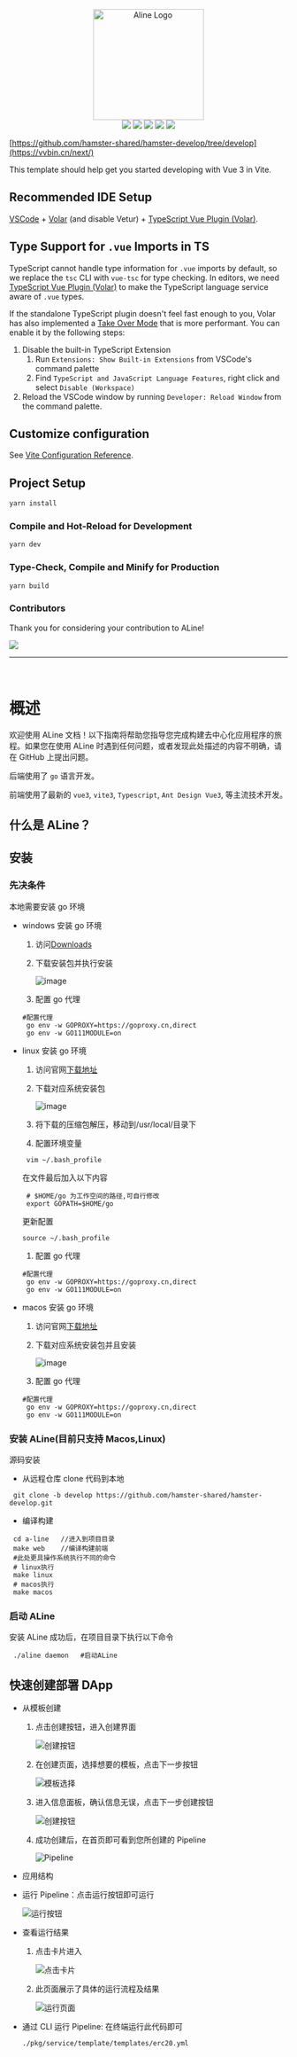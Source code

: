 <div align="center">
<img alt="Aline Logo" width="200" height="200" src="./frontend/src/assets/readmeImages/logo.png">
</div>

<div align="center">
<img src="https://img.shields.io/badge/Aline-1.0.0-brightgreen"/>
<img src="https://img.shields.io/badge/go-1.19-blue"/>
<img src="https://img.shields.io/badge/vue-3.2.41-brightgreen"/>
<img src="https://img.shields.io/badge/ant design vue-3.2.15-brightgreen"/>
<img src="https://img.shields.io/badge/vite-3.1.8-brightgreen"/>
</div>

[https://github.com/hamster-shared/hamster-develop/tree/develop](https://vvbin.cn/next/)

This template should help get you started developing with Vue 3 in Vite.

## Recommended IDE Setup

[VSCode](https://code.visualstudio.com/) + [Volar](https://marketplace.visualstudio.com/items?itemName=Vue.volar) (and disable Vetur) + [TypeScript Vue Plugin (Volar)](https://marketplace.visualstudio.com/items?itemName=Vue.vscode-typescript-vue-plugin).

## Type Support for `.vue` Imports in TS

TypeScript cannot handle type information for `.vue` imports by default, so we replace the `tsc` CLI with `vue-tsc` for type checking. In editors, we need [TypeScript Vue Plugin (Volar)](https://marketplace.visualstudio.com/items?itemName=Vue.vscode-typescript-vue-plugin) to make the TypeScript language service aware of `.vue` types.

If the standalone TypeScript plugin doesn't feel fast enough to you, Volar has also implemented a [Take Over Mode](https://github.com/johnsoncodehk/volar/discussions/471#discussioncomment-1361669) that is more performant. You can enable it by the following steps:

1. Disable the built-in TypeScript Extension
   1. Run `Extensions: Show Built-in Extensions` from VSCode's command palette
   2. Find `TypeScript and JavaScript Language Features`, right click and select `Disable (Workspace)`
2. Reload the VSCode window by running `Developer: Reload Window` from the command palette.

## Customize configuration

See [Vite Configuration Reference](https://vitejs.dev/config/).

## Project Setup

```sh
yarn install
```

### Compile and Hot-Reload for Development

```sh
yarn dev
```

### Type-Check, Compile and Minify for Production

```sh
yarn build
```

### Contributors

Thank you for considering your contribution to ALine!

<a href="https://github.com/hamster-shared/hamster-develop/graphs/contributors">
  <img src="https://contrib.rocks/image?repo=hamster-shared/hamster-develop" />
</a>

---

<br>

# 概述

欢迎使用 ALine 文档！以下指南将帮助您指导您完成构建去中心化应用程序的旅程。如果您在使用 ALine 时遇到任何问题，或者发现此处描述的内容不明确，请在 GitHub 上提出问题。

后端使用了 `go` 语言开发。

前端使用了最新的 `vue3`, `vite3`, `Typescript`, `Ant Design Vue3`, 等主流技术开发。

## 什么是 ALine？

## 安装

### 先决条件

本地需要安装 go 环境

- windows 安装 go 环境

  1. 访问[Downloads](https://golang.google.cn/dl/)
  2. 下载安装包并执行安装

     ![image](./frontend/src/assets/readmeImages/windows.png)

  3. 配置 go 代理

  ```shell
  #配置代理
   go env -w GOPROXY=https://goproxy.cn,direct
   go env -w GO111MODULE=on
  ```

- linux 安装 go 环境

  1. 访问官网[下载地址](https://golang.org/dl/)

  2. 下载对应系统安装包

     ![image](./frontend/src/assets/readmeImages/linux.png)

  3. 将下载的压缩包解压，移动到/usr/local/目录下
  4. 配置环境变量

  ```shell
   vim ~/.bash_profile
  ```

  在文件最后加入以下内容

  ```shell
   # $HOME/go 为工作空间的路径,可自行修改
   export GOPATH=$HOME/go
  ```

  更新配置

  ```shell
  source ~/.bash_profile
  ```

  1. 配置 go 代理

  ```shell
  #配置代理
   go env -w GOPROXY=https://goproxy.cn,direct
   go env -w GO111MODULE=on
  ```

- macos 安装 go 环境

  1. 访问官网[下载地址](https://golang.org/dl/)

  2. 下载对应系统安装包并且安装

     ![image](./frontend/src/assets/readmeImages/macos.png)

  3. 配置 go 代理

  ```shell
  #配置代理
   go env -w GOPROXY=https://goproxy.cn,direct
   go env -w GO111MODULE=on
  ```

### 安装 ALine(目前只支持 Macos,Linux)

源码安装

- 从远程仓库 clone 代码到本地

```shell
 git clone -b develop https://github.com/hamster-shared/hamster-develop.git
```

- 编译构建

```shell
 cd a-line   //进入到项目目录
 make web    //编译构建前端
 #此处更具操作系统执行不同的命令
 # linux执行
 make linux
 # macos执行
 make macos
```

### 启动 ALine

安装 ALine 成功后，在项目目录下执行以下命令

```shell
 ./aline daemon   #启动ALine
```

## 快速创建部署 DApp

- 从模板创建

  1.  点击创建按钮，进入创建界面

      ![创建按钮](./frontend/src/assets/readmeImages/create-one.jpg)

  2.  在创建页面，选择想要的模板，点击下一步按钮

      ![模板选择](frontend/src/assets/readmeImages/create-two.png)

  3.  进入信息面板，确认信息无误，点击下一步创建按钮

      ![创建按钮](frontend/src/assets/readmeImages/create-three.jpg)

  4.  成功创建后，在首页即可看到您所创建的 Pipeline

      ![Pipeline](frontend/src/assets/readmeImages/create-four.jpg)

- 应用结构
- 运行 Pipeline：点击运行按钮即可运行

  ![运行按钮](frontend/src/assets/readmeImages/exec.jpg)

- 查看运行结果

  1.  点击卡片进入

      ![点击卡片](frontend/src/assets/readmeImages/exec-result-one.jpg)

  2.  此页面展示了具体的运行流程及结果

      ![运行页面](frontend/src/assets/readmeImages/exec-result-two.jpg)

- 通过 CLI 运行 Pipeline: 在终端运行此代码即可
  ```sh
  ./pkg/service/template/templates/erc20.yml
  ```
